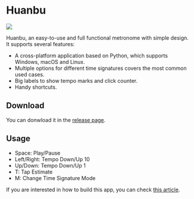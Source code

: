 # Huanbu

![](https://cdn.jsdelivr.net/gh/HuangJiaLian/DataBase0@master/uPic/2022_04_01_23_AqeeM9.png)

Huanbu, an easy-to-use and full functional metronome with simple design. It supports
several features:
- A cross-platform application based on Python, which supports Windows, macOS and Linux.
- Multiple options for different time signatures covers the most common used cases.
- Big labels to show tempo marks and click counter.
- Handy shortcuts.

## Download

You can donwload it in the [release page](https://github.com/HuangJiaLian/HuanBu_Metronome/releases).

## Usage
- Space: Play/Pause 
- Left/Right: Tempo Down/Up 10
- Up/Down: Tempo Down/Up 1
- T: Tap Estimate
- M: Change Time Signature Mode 

If you are interested in how to build this app, you can check [this article](https://medium.com/@jackhuang.wz/building-a-metronome-in-python-c8e16826fe4f).
